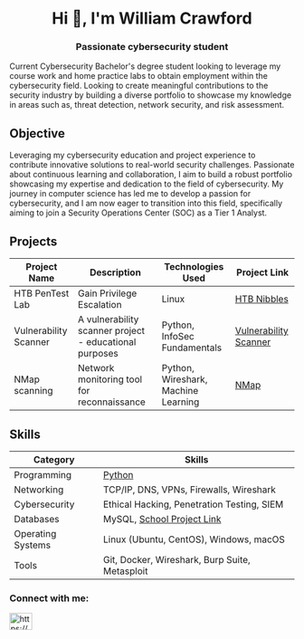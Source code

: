 <h1 align="center">Hi 👋, I'm William Crawford</h1>
<h3 align="center">Passionate cybersecurity student</h3>

Current Cybersecurity Bachelor's degree student looking to leverage my course work and home practice labs to obtain employment within the cybersecurity field.  Looking to create meaningful contributions to the security industry by building a diverse portfolio to showcase my knowledge in areas such as, threat detection, network security, and risk assessment.  
## Objective

Leveraging my cybersecurity education and project experience to contribute innovative solutions to real-world security challenges. Passionate about continuous learning and collaboration, I aim to build a robust portfolio showcasing my expertise and dedication to the field of cybersecurity.
My journey in computer science has led me to develop a passion for cybersecurity, and I am now eager to transition into this field, specifically aiming to join a Security Operations Center (SOC) as a Tier 1 Analyst.

## Projects
| Project Name | Description | Technologies Used | Project Link |
|--------------|-------------|-------------------|--------------|
| HTB PenTest Lab   | Gain Privilege Escalation | Linux | [HTB Nibbles](https://github.com/WCrawf02/HTB-Nibbles)|
| Vulnerability Scanner | A vulnerability scanner project - educational purposes | Python, InfoSec Fundamentals | [Vulnerability Scanner](https://github.com/WCrawf02/Vulnerability-Scanner-Project) |
| NMap scanning     | Network monitoring tool for reconnaissance| Python, Wireshark, Machine Learning | [NMap](https://github.com/WCrawf02/Security-Toolbox/blob/main/nmap.py)|

## Skills
| Category       | Skills                                          |
|----------------|-------------------------------------------------|
| Programming    | [Python](https://github.com/WCrawf02/Python-Monthly-budget-project-)|
| Networking     | TCP/IP, DNS, VPNs, Firewalls, Wireshark        |
| Cybersecurity  | Ethical Hacking, Penetration Testing, SIEM      |
| Databases      | MySQL, <a href="https://github.com/WCrawf02/Database-project">School Project Link</a>|              |
| Operating Systems | Linux (Ubuntu, CentOS), Windows, macOS        |
| Tools          | Git, Docker, Wireshark, Burp Suite, Metasploit |



<h3 align="left">Connect with me:</h3>
<p align="left">
<a href="https://linkedin.com/in/https://www.linkedin.com/in/williamcrawford813/" target="blank"><img align="center" src="https://raw.githubusercontent.com/rahuldkjain/github-profile-readme-generator/master/src/images/icons/Social/linked-in-alt.svg" alt="https://www.linkedin.com/in/williamcrawford813/" height="30" width="40" /></a>
</p>


